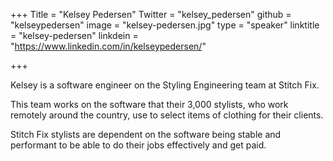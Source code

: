 +++
Title = "Kelsey Pedersen"
Twitter = "kelsey_pedersen"
github = "kelseypedersen"
image = "kelsey-pedersen.jpg"
type = "speaker"
linktitle = "kelsey-pedersen"
linkdein = "https://www.linkedin.com/in/kelseypedersen/"

+++

Kelsey is a software engineer on the Styling Engineering team at Stitch Fix.

This team works on the software that their 3,000 stylists, who work remotely around the country, use to select items of clothing for their clients. 

Stitch Fix stylists are dependent on the software being stable and performant to be able to do their jobs effectively and get paid.
